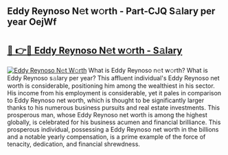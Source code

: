 ## Eddy Reynoso N𝚎t w𝚘rth - Part-CJQ S𝚊lary per year OejWf

# <h2><a href="http://gc2q32c.nevu.top/?p=Eddy+Reynoso">🔗 👉🔴 Eddy Reynoso N𝚎t w𝚘rth - S𝚊lary</a></h2>

[![Eddy Reynoso N𝚎t W𝚘rth](https://i.imgur.com/Oavwk0R.jpeg)](http://gc2q32c.nevu.top/?p=Eddy+Reynoso)
What is Eddy Reynoso n𝚎t w𝚘rth? What is Eddy Reynoso s𝚊lary per year?
This affluent individual's Eddy Reynoso net worth is considerable, positioning him among the wealthiest in his sector. His income from his employment is considerable, yet it pales in comparison to Eddy Reynoso net worth, which is thought to be significantly larger thanks to his numerous business pursuits and real estate investments. This prosperous man, whose Eddy Reynoso net worth is among the highest globally, is celebrated for his business acumen and financial brilliance. This prosperous individual, possessing a Eddy Reynoso net worth in the billions and a notable yearly compensation, is a prime example of the force of tenacity, dedication, and financial shrewdness.
